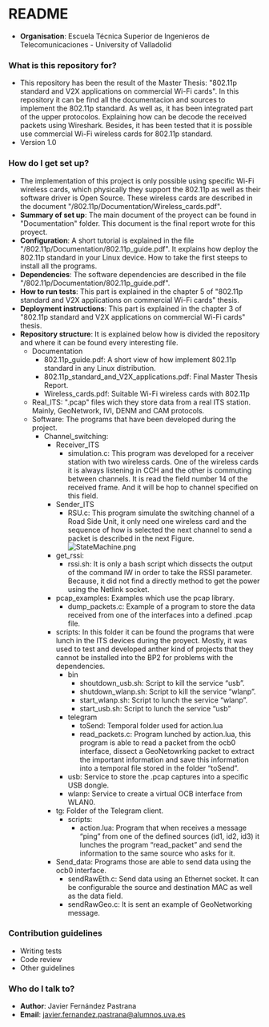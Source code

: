 # README #
* **Organisation**: Escuela Técnica Superior de Ingenieros de Telecomunicaciones - University of Valladolid

### What is this repository for? ###

* This repository has been the result of the Master Thesis: "802.11p standard and V2X applications on commercial Wi-Fi cards". In this repository it can be find all the documentacion and sources to implement the 802.11p standard. As well as, it has been integrated part of the upper protocolos. Explaining how can be decode the received packets using Wireshark. Besides, it has been tested that it is possible use commercial Wi-Fi wireless cards for 802.11p standard.
* Version 1.0

### How do I get set up? ###
* The implementation of this project is only possible using specific Wi-Fi wireless cards, which physically they support the 802.11p as well as their software driver is Open Source. These wireless cards are described in the document "/802.11p/Documentation/Wireless_cards.pdf".
* **Summary of set up**: The main document of the proyect can be found in "Documentation" folder. This document is the final report wrote for this proyect.
* **Configuration**: A short tutorial is explained in the file "/802.11p/Documentation/802.11p_guide.pdf". It explains how deploy the 802.11p standard in your Linux device. How to take the first steeps to install all the programs. 
* **Dependencies**: The software dependencies are described in the file "/802.11p/Documentation/802.11p_guide.pdf".  
* **How to run tests**: This part is explained in the chapter 5 of "802.11p standard and V2X applications on commercial Wi-Fi cards" thesis.
* **Deployment instructions**: This part is explained in the chapter 3 of "802.11p standard and V2X applications on commercial Wi-Fi cards" thesis.
* **Repository structure**: It is explained below how is divided the repository and where it can be found every interesting file.
  * Documentation
    * 802.11p_guide.pdf: A short view of how implement 802.11p standard in any Linux distribution.
    * 802.11p_standard_and_V2X_applications.pdf: Final Master Thesis Report.
    * Wireless_cards.pdf: Suitable Wi-Fi wireless cards with 802.11p
  * Real_ITS: ".pcap" files wich they store data from a real ITS station. Mainly, GeoNetwork, IVI, DENM and CAM protocols.
  * Software: The programs that have been developed during the project.
    * Channel_switching:
      * Receiver_ITS
        * simulation.c: This program was developed for a receiver station with two wireless cards. One of the wireless cards it is always listening in CCH and the other is commuting between channels. It is read the field number 14 of the received frame. And it will be hop to channel specified on this field.
      * Sender_ITS
        * RSU.c: This program simulate the switching channel of a Road Side Unit, it only need one wireless card and the sequence of how is selected the next channel to send a packet is described in the next Figure.
![StateMachine.png](https://bitbucket.org/repo/zbyqKG/images/2270663200-StateMachine.png)
      * get_rssi:
        * rssi.sh: It is only a bash script which dissects the output of the command IW in order to take the RSSI parameter. Because, it did not find a directly method to get the power using the Netlink socket.
      * pcap_examples: Examples which use the pcap library.
        * dump_packets.c: Example of a program to store the data received from one of the interfaces into a defined .pcap file.  
      * scripts: In this folder it can be found the programs that were lunch in the ITS devices during the proyect. Mostly, it was used to test and developed anther kind of projects that they cannot be installed into the BP2 for problems with the dependencies.
        * bin
          * shoutdown_usb.sh: Script to kill the service “usb”.
          * shutdown_wlanp.sh: Script to kill the service “wlanp”.
          * start_wlanp.sh: Script to lunch the service “wlanp”.
          * start_usb.sh: Script to lunch the service “usb”
        * telegram
          * toSend: Temporal folder used for action.lua
          * read_packets.c: Program lunched by action.lua, this program is able to read a packet from the ocb0 interface, dissect a GeoNetowrking packet to extract the important information and save this information into a temporal file stored in the folder “toSend”. 
        * usb: Service to store the .pcap captures into a specific USB dongle. 
        * wlanp: Service to create a virtual OCB interface from WLAN0.
      * tg: Folder of the Telegram client.
        * scripts: 
          * action.lua: Program that when receives a message “ping” from one of the defined sources (id1, id2, id3) it lunches the program “read_packet” and send the information to the same source who asks for it.
       * Send_data: Programs those are able to send data using the ocb0 interface.
          * sendRawEth.c: Send data using an Ethernet socket. It can be configurable the source and destination MAC as well as the data field.
          * sendRawGeo.c: It is sent an example of GeoNetworking message.
### Contribution guidelines ###

* Writing tests
* Code review
* Other guidelines

### Who do I talk to? ###

* **Author**: Javier Fernández Pastrana 
* **Email**: javier.fernandez.pastrana@alumnos.uva.es
